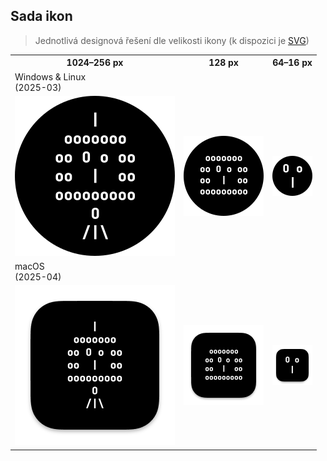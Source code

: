 ## Sada ikon

> Jednotlivá designová řešení dle velikosti ikony (k dispozici je [SVG](ico.svg))

<table>
  <tr>
    <th>1024&ndash;256 px</th>
    <th>128 px</th>
    <th>64&ndash;16 px</th>
  </tr>
  <tr>
    <td colspan="3">Windows &amp; Linux<br>(2025-03)</td>
  </tr>
  <tr>
    <td><img src="ico-256.png" alt="256px ikonka pro Windows"></td>
    <td><img src="ico-128.png" alt="128px ikonka pro Windows"></td>
    <td><img src="ico-64.png" alt="64px ikonka pro Windows"></td>
  </tr>
  <tr>
    <td colspan="3">macOS<br>(2025-04)</td>
  </tr>
  <tr>
    <td><img src="mac/mac-ico.iconset/icon_256x256.png" alt="256px ikonka pro macOS"></td>
    <td><img src="mac/mac-ico.iconset/icon_128x128.png" alt="128px ikonka pro macOS"></td>
    <td><img src="mac/mac-ico.iconset/icon_32x32@2x.png" alt="64px ikonka pro macOS"></td>
  </tr>
</table>
